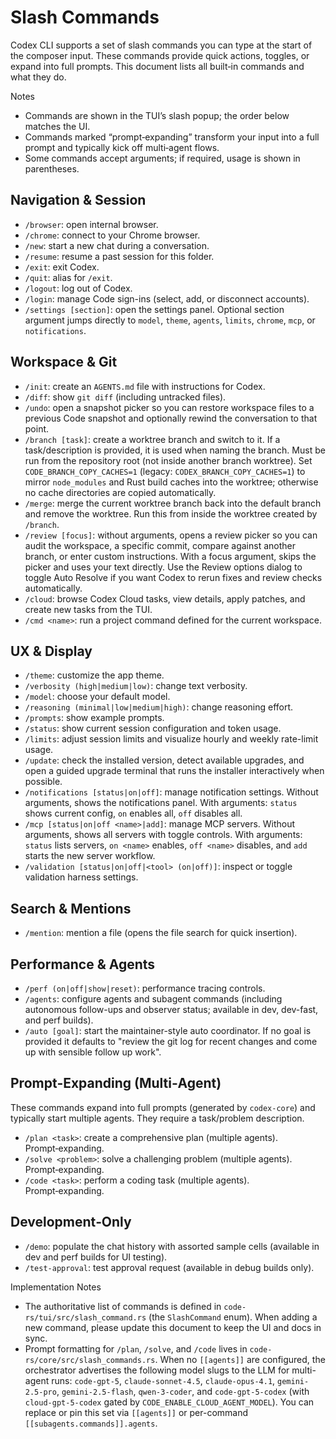 # Slash Commands

Codex CLI supports a set of slash commands you can type at the start of the
composer input. These commands provide quick actions, toggles, or expand into
full prompts. This document lists all built‑in commands and what they do.

Notes

- Commands are shown in the TUI’s slash popup; the order below matches the UI.
- Commands marked “prompt‑expanding” transform your input into a full prompt and
  typically kick off multi‑agent flows.
- Some commands accept arguments; if required, usage is shown in parentheses.

## Navigation & Session

- `/browser`: open internal browser.
- `/chrome`: connect to your Chrome browser.
- `/new`: start a new chat during a conversation.
- `/resume`: resume a past session for this folder.
- `/exit`: exit Codex.
- `/quit`: alias for `/exit`.
- `/logout`: log out of Codex.
- `/login`: manage Code sign-ins (select, add, or disconnect accounts).
- `/settings [section]`: open the settings panel. Optional section argument
  jumps directly to `model`, `theme`, `agents`, `limits`, `chrome`, `mcp`, or
  `notifications`.

## Workspace & Git

- `/init`: create an `AGENTS.md` file with instructions for Codex.
- `/diff`: show `git diff` (including untracked files).
- `/undo`: open a snapshot picker so you can restore workspace files to a
  previous Code snapshot and optionally rewind the conversation to that point.
- `/branch [task]`: create a worktree branch and switch to it. If a
  task/description is provided, it is used when naming the branch. Must be run
  from the repository root (not inside another branch worktree). Set
  `CODE_BRANCH_COPY_CACHES=1` (legacy: `CODEX_BRANCH_COPY_CACHES=1`) to mirror
  `node_modules` and Rust build caches into the worktree; otherwise no cache
  directories are copied automatically.
- `/merge`: merge the current worktree branch back into the default branch and
  remove the worktree. Run this from inside the worktree created by `/branch`.
- `/review [focus]`: without arguments, opens a review picker so you can audit
  the workspace, a specific commit, compare against another branch, or enter
  custom instructions. With a focus argument, skips the picker and uses your
  text directly. Use the Review options dialog to toggle Auto Resolve if you
  want Codex to rerun fixes and review checks automatically.
- `/cloud`: browse Codex Cloud tasks, view details, apply patches, and create
  new tasks from the TUI.
- `/cmd <name>`: run a project command defined for the current workspace.

## UX & Display

- `/theme`: customize the app theme.
- `/verbosity (high|medium|low)`: change text verbosity.
- `/model`: choose your default model.
- `/reasoning (minimal|low|medium|high)`: change reasoning effort.
- `/prompts`: show example prompts.
- `/status`: show current session configuration and token usage.
- `/limits`: adjust session limits and visualize hourly and weekly rate-limit
  usage.
- `/update`: check the installed version, detect available upgrades, and open a
  guided upgrade terminal that runs the installer interactively when possible.
- `/notifications [status|on|off]`: manage notification settings. Without
  arguments, shows the notifications panel. With arguments: `status` shows
  current config, `on` enables all, `off` disables all.
- `/mcp [status|on|off <name>|add]`: manage MCP servers. Without arguments,
  shows all servers with toggle controls. With arguments: `status` lists
  servers, `on <name>` enables, `off <name>` disables, and `add` starts the new
  server workflow.
- `/validation [status|on|off|<tool> (on|off)]`: inspect or toggle validation
  harness settings.

## Search & Mentions

- `/mention`: mention a file (opens the file search for quick insertion).

## Performance & Agents

- `/perf (on|off|show|reset)`: performance tracing controls.
- `/agents`: configure agents and subagent commands (including autonomous
  follow-ups and observer status; available in dev, dev-fast, and perf builds).
- `/auto [goal]`: start the maintainer-style auto coordinator. If no goal is
  provided it defaults to "review the git log for recent changes and come up
  with sensible follow up work".

## Prompt‑Expanding (Multi‑Agent)

These commands expand into full prompts (generated by `codex-core`) and
typically start multiple agents. They require a task/problem description.

- `/plan <task>`: create a comprehensive plan (multiple agents). Prompt‑expanding.
- `/solve <problem>`: solve a challenging problem (multiple agents). Prompt‑expanding.
- `/code <task>`: perform a coding task (multiple agents). Prompt‑expanding.

## Development‑Only

- `/demo`: populate the chat history with assorted sample cells (available in
  dev and perf builds for UI testing).
- `/test-approval`: test approval request (available in debug builds only).

Implementation Notes

- The authoritative list of commands is defined in
  `code-rs/tui/src/slash_command.rs` (the `SlashCommand` enum). When adding a
  new command, please update this document to keep the UI and docs in sync.
- Prompt formatting for `/plan`, `/solve`, and `/code` lives in
  `code-rs/core/src/slash_commands.rs`.
  When no `[[agents]]` are configured, the orchestrator advertises the
  following model slugs to the LLM for multi-agent runs: `code-gpt-5`,
  `claude-sonnet-4.5`, `claude-opus-4.1`, `gemini-2.5-pro`,
  `gemini-2.5-flash`, `qwen-3-coder`, and `code-gpt-5-codex` (with `cloud-gpt-5-codex` gated by
  `CODE_ENABLE_CLOUD_AGENT_MODEL`). You can replace or pin this set via
  `[[agents]]` or per-command `[[subagents.commands]].agents`.
